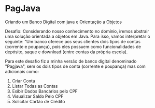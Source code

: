 # PagJava

Criando um Banco Digital com java e Orientação a Objetos

Desafio: Considerando nosso conhecimento no domínio, iremos abstrair uma solução orientada a objetos em Java. Para isso, vamos interpretar o seguinte: “Um banco oferece aos seus clientes dois tipos de contas (corrente e poupança), pois eles possuem como funcionalidades de depósito, saque e download (entre contas da própria escola).

Para este desafio fiz a minha versão de banco digital denominado "Pagjava", sem os dois tipos de conta (corrente e poupança) mas com adicionais como:

1. Criar Conta
2. Listar Todas as Contas              
3.  Exibir Dados Bancários pelo CPF     
4. Visualizar Saldo Pelo CPF           
5. Solicitar Cartão de Crédito   